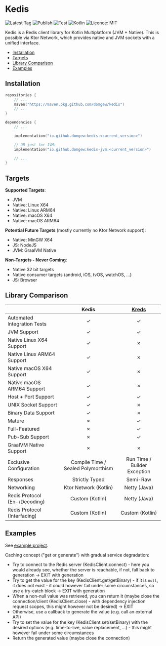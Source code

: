 # Kedis

![Latest Tag](https://img.shields.io/github/v/tag/domgew/kedis?label=latest%20tag&cacheSeconds=180)
![Publish](https://img.shields.io/github/actions/workflow/status/domgew/kedis/.github%2Fworkflows%2Fpublish.yml?label=publish&cacheSeconds=180)
![Test](https://img.shields.io/github/actions/workflow/status/domgew/kedis/.github%2Fworkflows%2Ftest.yml?branch=development&label=test&cacheSeconds=180)
![Kotlin](https://img.shields.io/github/languages/top/domgew/kedis?cacheSeconds=86400)
![Licence: MIT](https://img.shields.io/github/license/domgew/kedis?cacheSeconds=86400)

Kedis is a Redis client library for Kotlin Multiplatform (JVM + Native). This is possible via Ktor Network, which
provides native and JVM sockets with a unified interface.

* [Installation](#installation)
* [Targets](#targets)
* [Library Comparison](#library-comparison)
* [Examples](#examples)

## Installation

```kotlin
repositories {
    // ...
    maven("https://maven.pkg.github.com/domgew/kedis")
    // ...
}
```

```kotlin
dependencies {
    // ...

    implementation("io.github.domgew:kedis:<current_version>")

    // OR just for JVM:
    implementation("io.github.domgew:kedis-jvm:<current_version>")

    // ...
}
```

## Targets

**Supported Targets**:

* JVM
* Native: Linux X64
* Native: Linux ARM64
* Native: macOS X64
* Native: macOS ARM64

**Potential Future Targets** (mostly currently no Ktor Network support):

* Native: MinGW X64
* JS: NodeJS
* JVM: GraalVM Native

**Non-Targets - Never Coming**:

* Native 32 bit targets
* Native consumer targets (android, iOS, tvOS, watchOS, ...)
* JS: Browser

## Library Comparison

|                               |               Kedis                | [Kreds](https://github.com/crackthecodeabhi/kreds) |
|:------------------------------|:----------------------------------:|:--------------------------------------------------:|
| Automated Integration Tests   |              &check;               |                      &check;                       |
| JVM Support                   |              &check;               |                      &check;                       |
| Native Linux X64 Support      |              &check;               |                      &cross;                       |
| Native Linux ARM64 Support    |              &check;               |                      &cross;                       |
| Native macOS X64 Support      |              &check;               |                      &cross;                       |
| Native macOS ARM64 Support    |              &check;               |                      &cross;                       |
| Host + Port Support           |              &check;               |                      &check;                       |
| UNIX Socket Support           |              &check;               |                      &cross;                       |
| Binary Data Support           |              &check;               |                      &cross;                       |
| Mature                        |              &cross;               |                      &check;                       |
| Full-Featured                 |              &cross;               |                      &check;                       |
| Pub-Sub Support               |              &cross;               |                      &check;                       |
| GraalVM Native Support        |              &cross;               |                      &cross;                       |
| Exclusive Configuration       | Compile Time / Sealed Polymorthism |            Run Time / Builder Exception            |
| Responses                     |           Strictly Typed           |                      Semi-Raw                      |
| Networking                    |       Ktor Network (Kotlin)        |                    Netty (Java)                    |
| Redis Protocol (En-/Decoding) |          Custom (Kotlin)           |                    Netty (Java)                    |
| Redis Protocol (Interfacing)  |          Custom (Kotlin)           |                  Custom (Kotlin)                   |

## Examples

See [example project](./example).

Caching concept ("get or generate") with gradual service degradation:

* Try to connect to the Redis server (KedisClient.connect) - here you would already see, whether the server is
  reachable, if not, fall back to generation -> EXIT with generation
* Try to get the value for the key (KedisClient.get/getBinary) - if it is `null`, it does not exist - it could however
  fail under some circumstances, so use a try-catch block -> EXIT with generation
* When a non-null value was retrieved, you can return it (maybe close the connection/client (KedisClient.close) - with
  dependency injection request scopes, this might however not be desired) -> EXIT
* Otherwise, use a callback to generate the value (e.g. call an external API)
* Try to set the value for the key (KedisClient.set/setBinary) with the desired options (e.g. time-to-live, value
  replacement, ...) - this might however fail under some circumstances
* Return the generated value (maybe close the connection)
